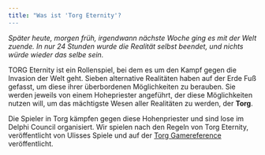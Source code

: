 ```yaml
---
title: "Was ist 'Torg Eternity'?
---
```


*Später heute, morgen früh, irgendwann nächste Woche ging es mit der Welt
zuende. In nur 24 Stunden wurde die Realität selbst beendet, und nichts würde
wieder das selbe sein.* 

TORG Eternity ist ein Rollenspiel, bei dem es um den Kampf gegen die Invasion
der Welt geht. Sieben alternative Realitäten haben auf der Erde Fuß gefasst, um
diese ihrer überbordenen Möglichkeiten zu berauben.  Sie werden jeweils von
einem Hohepriester angeführt, der diese Möglichkeiten nutzen will, um das
mächtigste Wesen aller Realitäten zu werden, der **Torg**. 

Die Spieler in Torg kämpfen gegen diese Hohenpriester und sind lose im Delphi
Council organisiert.  Wir spielen nach den Regeln von Torg Eternity,
veröffentlicht von Ulisses Spiele und auf der [Torg
Gamereference](https://torg-gamereference.com) veröffentlicht.

